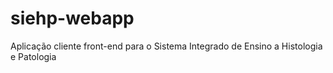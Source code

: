 # siehp-webapp 
Aplicação cliente front-end para o Sistema Integrado de Ensino a Histologia e Patologia
